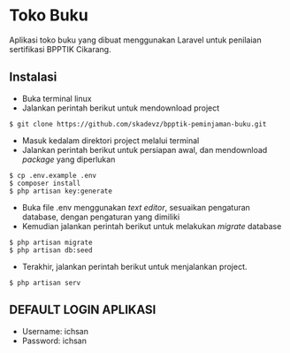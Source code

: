 # Toko Buku
Aplikasi toko buku yang dibuat menggunakan Laravel untuk penilaian sertifikasi BPPTIK Cikarang.

## Instalasi
* Buka terminal linux
* Jalankan perintah berikut untuk mendownload project
```
$ git clone https://github.com/skadevz/bpptik-peminjaman-buku.git
```
* Masuk kedalam direktori project melalui terminal
* Jalankan perintah berikut untuk persiapan awal, dan mendownload _package_ yang diperlukan
```
$ cp .env.example .env
$ composer install
$ php artisan key:generate
```
* Buka file .env menggunakan _text editor_, sesuaikan pengaturan database, dengan pengaturan yang dimiliki
* Kemudian jalankan perintah berikut untuk melakukan _migrate_ database
```
$ php artisan migrate
$ php artisan db:seed
```
* Terakhir, jalankan perintah berikut untuk menjalankan project.
```
$ php artisan serv
```

## DEFAULT LOGIN APLIKASI
- Username: ichsan
- Password: ichsan
